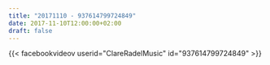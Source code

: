 ```yaml
---
title: "20171110 - 937614799724849"
date: 2017-11-10T12:00:00+02:00
draft: false
---
```


{{< facebookvideov userid="ClareRadelMusic" id="937614799724849" >}}